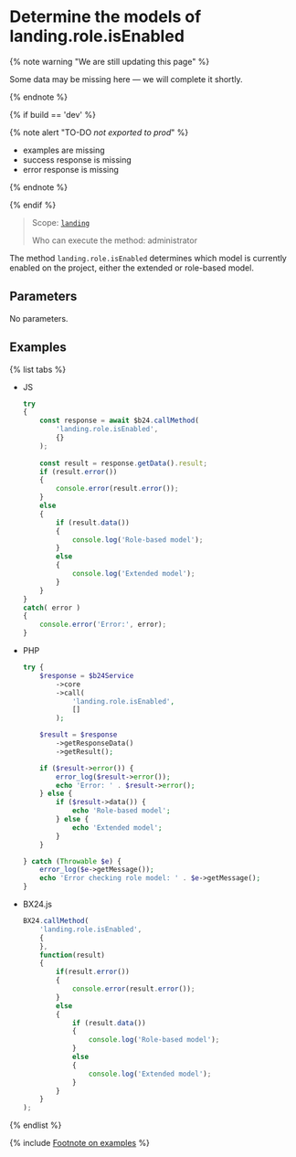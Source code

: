 # Determine the models of landing.role.isEnabled

{% note warning "We are still updating this page" %}

Some data may be missing here — we will complete it shortly.

{% endnote %}

{% if build == 'dev' %}

{% note alert "TO-DO _not exported to prod_" %}

- examples are missing
- success response is missing
- error response is missing

{% endnote %}

{% endif %}

> Scope: [`landing`](../../scopes/permissions.md)
>
> Who can execute the method: administrator

The method `landing.role.isEnabled` determines which model is currently enabled on the project, either the extended or role-based model.

## Parameters

No parameters.

## Examples

{% list tabs %}

- JS

    ```js
    try
    {
    	const response = await $b24.callMethod(
    		'landing.role.isEnabled',
    		{}
    	);
    	
    	const result = response.getData().result;
    	if (result.error())
    	{
    		console.error(result.error());
    	}
    	else
    	{
    		if (result.data())
    		{
    			console.log('Role-based model');
    		}
    		else
    		{
    			console.log('Extended model');
    		}
    	}
    }
    catch( error )
    {
    	console.error('Error:', error);
    }
    ```

- PHP

    ```php
    try {
        $response = $b24Service
            ->core
            ->call(
                'landing.role.isEnabled',
                []
            );
    
        $result = $response
            ->getResponseData()
            ->getResult();
    
        if ($result->error()) {
            error_log($result->error());
            echo 'Error: ' . $result->error();
        } else {
            if ($result->data()) {
                echo 'Role-based model';
            } else {
                echo 'Extended model';
            }
        }
    
    } catch (Throwable $e) {
        error_log($e->getMessage());
        echo 'Error checking role model: ' . $e->getMessage();
    }
    ```

- BX24.js

    ```js
    BX24.callMethod(
        'landing.role.isEnabled',
        {
        },
        function(result)
        {
            if(result.error())
            {
                console.error(result.error());
            }
            else
            {
                if (result.data())
                {
                    console.log('Role-based model');
                }
                else
                {
                    console.log('Extended model');
                }
            }
        }
    );
    ```

{% endlist %}

{% include [Footnote on examples](../../../_includes/examples.md) %}